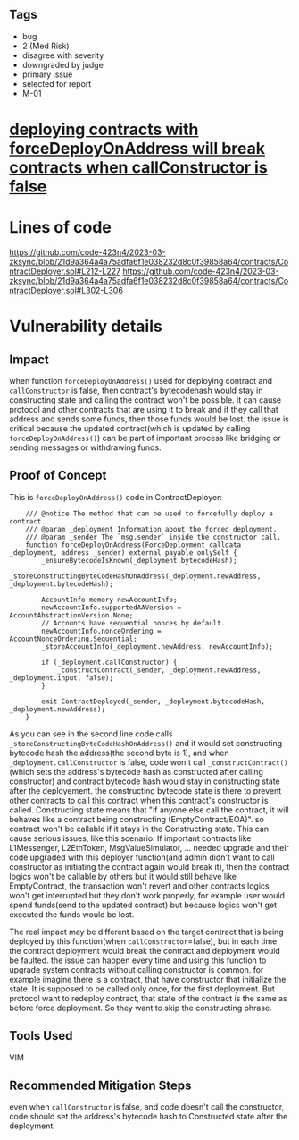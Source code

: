 ## Tags

- bug
- 2 (Med Risk)
- disagree with severity
- downgraded by judge
- primary issue
- selected for report
- M-01

# [deploying contracts with forceDeployOnAddress will break contracts when callConstructor is false](https://github.com/code-423n4/2023-03-zksync-findings/issues/167) 

# Lines of code

https://github.com/code-423n4/2023-03-zksync/blob/21d9a364a4a75adfa6f1e038232d8c0f39858a64/contracts/ContractDeployer.sol#L212-L227
https://github.com/code-423n4/2023-03-zksync/blob/21d9a364a4a75adfa6f1e038232d8c0f39858a64/contracts/ContractDeployer.sol#L302-L306


# Vulnerability details

## Impact
when function `forceDeployOnAddress()` used for deploying contract and `callConstructor` is false, then contract's bytecodehash would stay in constructing state and calling the contract won't be possible. it can cause protocol and other contracts that are using it to break and if they call that address and sends some funds, then those funds would be lost. the issue is critical because the updated contract(which is updated by calling `forceDeployOnAddress()`) can be part of important process like bridging or sending messages or withdrawing funds.

## Proof of Concept
This is `forceDeployOnAddress()` code in ContractDeployer:
```solidity
    /// @notice The method that can be used to forcefully deploy a contract.
    /// @param _deployment Information about the forced deployment.
    /// @param _sender The `msg.sender` inside the constructor call.
    function forceDeployOnAddress(ForceDeployment calldata _deployment, address _sender) external payable onlySelf {
        _ensureBytecodeIsKnown(_deployment.bytecodeHash);
        _storeConstructingByteCodeHashOnAddress(_deployment.newAddress, _deployment.bytecodeHash);

        AccountInfo memory newAccountInfo;
        newAccountInfo.supportedAAVersion = AccountAbstractionVersion.None;
        // Accounts have sequential nonces by default.
        newAccountInfo.nonceOrdering = AccountNonceOrdering.Sequential;
        _storeAccountInfo(_deployment.newAddress, newAccountInfo);

        if (_deployment.callConstructor) {
            _constructContract(_sender, _deployment.newAddress, _deployment.input, false);
        }

        emit ContractDeployed(_sender, _deployment.bytecodeHash, _deployment.newAddress);
    }
```
As you can see in the second line code calls `_storeConstructingByteCodeHashOnAddress()` and it would set constructing bytecode hash the address(the second byte is 1), and when `_deployment.callConstructor` is false, code won't call `_constructContract()` (which sets the address's bytecode hash as constructed after calling constructor) and contract bytecode hash would stay in constructing state after the deployement.
the constructing bytecode state is there to prevent other contracts to call this contract when this contract's constructor is called. Constructing state means that "if anyone else call the contract, it will behaves like a contract being constructing (EmptyContract/EOA)". so contract won't be callable if it stays in the Constructing state. This can cause serious issues, like this scenario:
If important contracts like L1Messenger, L2EthToken, MsgValueSimulator, ... needed upgrade and their code upgraded with this deployer function(and admin didn't want to call constructor as initiating the contract again would break it), then the contract logics won't be callable by others but it would still behave like EmptyContract, the transaction won't revert and other contracts logics won't get interrupted but they don't work properly, for example user would spend funds(send to the updated contract) but because logics won't get executed the funds would be lost.

The real impact may be different based on the target contract that is being deployed by this function(when `callConstructor`=false), but in each time the contract deployment would break the contract and deployment would be faulted. the issue can happen every time and using this function to upgrade system contracts without calling constructor is common. for example imagine there is a contract, that have constructor that initialize the state. It is supposed to be called only once, for the first deployment. But protocol want to redeploy contract, that state of the contract is the same as before force deployment. So they want to skip the constructing phrase.


## Tools Used
VIM

## Recommended Mitigation Steps
even when `callConstructor` is false, and code doesn't call the constructor, code should set the address's bytecode hash to Constructed state after the deployment.